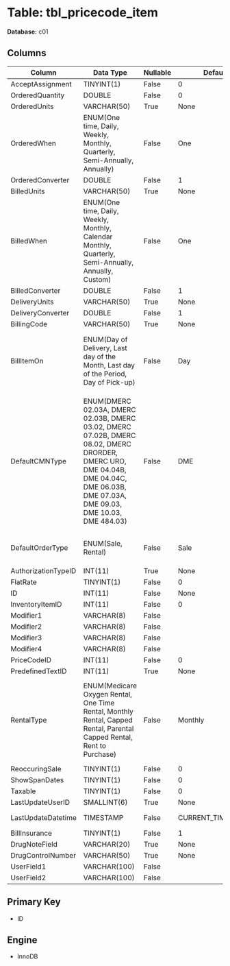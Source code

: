 # Table: tbl_pricecode_item

**Database:** c01

## Columns

| Column | Data Type | Nullable | Default | Extra |
|--------|-----------|----------|---------|-------|
| AcceptAssignment | TINYINT(1) | False | 0 | None |
| OrderedQuantity | DOUBLE | False | 0 | None |
| OrderedUnits | VARCHAR(50) | True | None | None |
| OrderedWhen | ENUM(One time, Daily, Weekly, Monthly, Quarterly, Semi-Annually, Annually) | False | One | `OrderedWhen` ENUM('One time', 'Daily', 'Weekly', 'Monthly', 'Quarterly', 'Semi-Annually', 'Annually') NOT NULL DEFAULT 'One time' |
| OrderedConverter | DOUBLE | False | 1 | None |
| BilledUnits | VARCHAR(50) | True | None | None |
| BilledWhen | ENUM(One time, Daily, Weekly, Monthly, Calendar Monthly, Quarterly, Semi-Annually, Annually, Custom) | False | One | `BilledWhen` ENUM('One time', 'Daily', 'Weekly', 'Monthly', 'Calendar Monthly', 'Quarterly', 'Semi-Annually', 'Annually', 'Custom') NOT NULL DEFAULT 'One time' |
| BilledConverter | DOUBLE | False | 1 | None |
| DeliveryUnits | VARCHAR(50) | True | None | None |
| DeliveryConverter | DOUBLE | False | 1 | None |
| BillingCode | VARCHAR(50) | True | None | None |
| BillItemOn | ENUM(Day of Delivery, Last day of the Month, Last day of the Period, Day of Pick-up) | False | Day | `BillItemOn` ENUM('Day of Delivery', 'Last day of the Month', 'Last day of the Period', 'Day of Pick-up') NOT NULL DEFAULT 'Day of Delivery' |
| DefaultCMNType | ENUM(DMERC 02.03A, DMERC 02.03B, DMERC 03.02, DMERC 07.02B, DMERC 08.02, DMERC DRORDER, DMERC URO, DME 04.04B, DME 04.04C, DME 06.03B, DME 07.03A, DME 09.03, DME 10.03, DME 484.03) | False | DME | `DefaultCMNType` ENUM('DMERC 02.03A', 'DMERC 02.03B', 'DMERC 03.02', 'DMERC 07.02B', 'DMERC 08.02', 'DMERC DRORDER', 'DMERC URO', 'DME 04.04B', 'DME 04.04C', 'DME 06.03B', 'DME 07.03A', 'DME 09.03', 'DME 10.03', 'DME 484.03') NOT NULL DEFAULT 'DME 484.03' |
| DefaultOrderType | ENUM(Sale, Rental) | False | Sale | `DefaultOrderType` ENUM('Sale', 'Rental') NOT NULL DEFAULT 'Sale' |
| AuthorizationTypeID | INT(11) | True | None | None |
| FlatRate | TINYINT(1) | False | 0 | None |
| ID | INT(11) | False | None | AUTO_INCREMENT |
| InventoryItemID | INT(11) | False | 0 | None |
| Modifier1 | VARCHAR(8) | False |  | None |
| Modifier2 | VARCHAR(8) | False |  | None |
| Modifier3 | VARCHAR(8) | False |  | None |
| Modifier4 | VARCHAR(8) | False |  | None |
| PriceCodeID | INT(11) | False | 0 | None |
| PredefinedTextID | INT(11) | True | None | None |
| RentalType | ENUM(Medicare Oxygen Rental, One Time Rental, Monthly Rental, Capped Rental, Parental Capped Rental, Rent to Purchase) | False | Monthly | `RentalType` ENUM('Medicare Oxygen Rental', 'One Time Rental', 'Monthly Rental', 'Capped Rental', 'Parental Capped Rental', 'Rent to Purchase') NOT NULL DEFAULT 'Monthly Rental' |
| ReoccuringSale | TINYINT(1) | False | 0 | None |
| ShowSpanDates | TINYINT(1) | False | 0 | None |
| Taxable | TINYINT(1) | False | 0 | None |
| LastUpdateUserID | SMALLINT(6) | True | None | None |
| LastUpdateDatetime | TIMESTAMP | False | CURRENT_TIMESTAMP | ON UPDATE CURRENT_TIMESTAMP |
| BillInsurance | TINYINT(1) | False | 1 | None |
| DrugNoteField | VARCHAR(20) | True | None | None |
| DrugControlNumber | VARCHAR(50) | True | None | None |
| UserField1 | VARCHAR(100) | False |  | None |
| UserField2 | VARCHAR(100) | False |  | None |

## Primary Key
- ID

## Engine
- InnoDB
